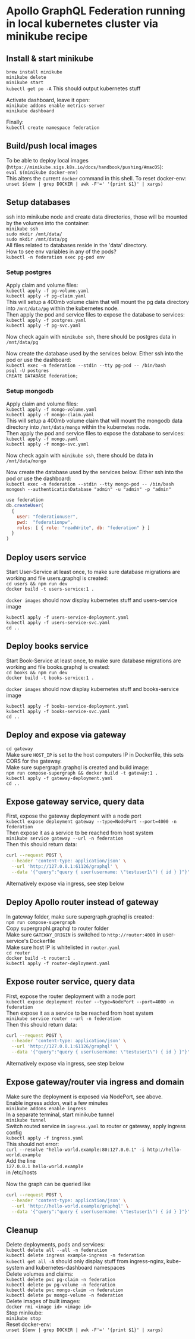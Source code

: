 # Apollo GraphQL Federation running in local kubernetes cluster via minikube recipe

## Install & start minikube

`brew install minikube`  
`minikube delete`  
`minikube start`  
`kubectl get po -A` This should output kubernetes stuff

Activate dashboard, leave it open:  
`minikube addons enable metrics-server`  
`minikube dashboard`  

Finally:  
`kubectl create namespace federation`  

## Build/push local images

To be able to deploy local images (`https://minikube.sigs.k8s.io/docs/handbook/pushing/#macOS`):   
`eval $(minikube docker-env)`  
This alters the current `docker` command in this shell. To reset docker-env:   
`unset $(env | grep DOCKER | awk -F'=' '{print $1}' | xargs)`  

## Setup databases
ssh into minikube node and create data directories, those will be mounted by the volumes into the container:  
`minikube ssh`  
`sudo mkdir /mnt/data/`  
`sudo mkdir /mnt/data/pg`  
All files related to databases reside in the 'data' directory.  
How to see env variables in any of the pods?  
`kubectl -n federation exec pg-pod env`

### Setup postgres
Apply claim and volume files:  
`kubectl apply -f pg-volume.yaml`  
`kubectl apply -f pg-claim.yaml`  
This will setup a 400mb volume claim that will mount the pg data directory into `/mnt/data/pg` within the kubernetes node.  
Then apply the pod and service files to expose the database to services:  
`kubectl apply -f postgres.yaml`  
`kubectl apply -f pg-svc.yaml`  

Now check again with `minikube ssh`, there should be postgres data in `/mnt/data/pg`  

Now create the database used by the services below. Either ssh into the pod or use the dashboard:  
`kubectl exec -n federation --stdin --tty pg-pod -- /bin/bash`  
`psql -U postgres`  
`CREATE DATABASE federation;`  

### Setup mongodb
Apply claim and volume files:  
`kubectl apply -f mongo-volume.yaml`  
`kubectl apply -f mongo-claim.yaml`  
This will setup a 400mb volume claim that will mount the mongodb data directory into `/mnt/data/mongo` within the kubernetes node.  
Then apply the pod and service files to expose the database to services:  
`kubectl apply -f mongo.yaml`  
`kubectl apply -f mongo-svc.yaml`  

Now check again with `minikube ssh`, there should be data in `/mnt/data/mongo`  

Now create the database used by the services below. Either ssh into the pod or use the dashboard:  
`kubectl exec -n federation --stdin --tty mongo-pod -- /bin/bash`  
`mongosh --authenticationDatabase "admin" -u "admin" -p "admin"`  
```javascript
use federation
db.createUser(
  {
    user: "federationuser",  
    pwd:  "federationpw",  
    roles: [ { role: "readWrite", db: "federation" } ]
  }
)
```

## Deploy users service

Start User-Service at least once, to make sure database migrations are working and file users.graphql is created:   
`cd users && npm run dev`  
`docker build -t users-service:1 .`  

`docker images` should now display kubernetes stuff and users-service image    

`kubectl apply -f users-service-deployment.yaml`  
`kubectl apply -f users-service-svc.yaml`  
`cd ..`  

## Deploy books service

Start Book-Service at least once, to make sure database migrations are working and file books.graphql is created:   
`cd books && npm run dev`  
`docker build -t books-service:1 .`  

`docker images` should now display kubernetes stuff and books-service image    

`kubectl apply -f books-service-deployment.yaml`  
`kubectl apply -f books-service-svc.yaml`  
`cd ..`  

## Deploy and expose via gateway

`cd gateway`  
Make sure `HOST_IP` is set to the host computers IP in Dockerfile, this sets CORS for the gateway.   
Make sure supergraph.graphql is created and build image:  
`npm run compose-supergraph && docker build -t gateway:1 .`  
`kubectl apply -f gateway-deployment.yaml`  
`cd ..`  

## Expose gateway service, query data

First, expose the gateway deployment with a node port  
`kubectl expose deployment gateway --type=NodePort --port=4000 -n federation`  
Then expose it as a service to be reached from host system  
`minikube service gateway --url -n federation`  
Then this should return data:
```bash
curl --request POST \
  --header 'content-type: application/json' \
  --url 'http://127.0.0.1:61126/graphql' \
  --data '{"query":"query { user(username: \"testuser1\") { id } }"}'
```
Alternatively expose via ingress, see step below   

## Deploy Apollo router instead of gateway

In gateway folder, make sure supergraph.graphql is created:  
`npm run compose-supergraph`   
Copy supergraphl.graphql to router folder  
Make sure `GATEWAY_ORIGIN` is switched to `http://router:4000` in user-service's Dockerfile   
Make sure host IP is whitelisted in `router.yaml`   
`cd router`   
`docker build -t router:1 .`   
`kubectl apply -f router-deployment.yaml`   

## Expose router service, query data

First, expose the router deployment with a node port  
`kubectl expose deployment router --type=NodePort --port=4000 -n federation`  
Then expose it as a service to be reached from host system  
`minikube service router --url -n federation`  
Then this should return data:
```bash
curl --request POST \
  --header 'content-type: application/json' \
  --url 'http://127.0.0.1:61126/graphql' \
  --data '{"query":"query { user(username: \"testuser1\") { id } }"}'
```
Alternatively expose via ingress, see step below   

## Expose gateway/router via ingress and domain

Make sure the deployment is exposed via NodePort, see above.  
Enable ingress addon, wait a few minutes  
`minikube addons enable ingress`  
In a separate terminal, start minikube tunnel  
`minikube tunnel`  
Switch routed service in `ingress.yaml` to router or gateway, apply ingress config  
`kubectl apply -f ingress.yaml`  
This should not error:  
`curl --resolve "hello-world.example:80:127.0.0.1" -i http://hello-world.example`  
Add the line  
`127.0.0.1 hello-world.example`  
in /etc/hosts  

Now the graph can be queried like  
```bash
curl --request POST \
  --header 'content-type: application/json' \
  --url 'http://hello-world.example/graphql' \
  --data '{"query":"query { user(username: \"testuser1\") { id } }"}'
```

## Cleanup
Delete deployments, pods and services:  
`kubectl delete all --all -n federation`  
`kubectl delete ingress example-ingress -n federation`  
`kubectl get all -A` should only display stuff from ingress-nginx, kube-system and kubernetes-dashboard namespaces  
Delete volumes and claims:  
`kubectl delete pvc pg-claim -n federation`  
`kubectl delete pv pg-volume -n federation`  
`kubectl delete pvc mongo-claim -n federation`  
`kubectl delete pv mongo-volume -n federation`  
Delete images of built images:  
`docker rmi <image id> <image id>`  
Stop minikube:  
`minikube stop`  
Reset docker-env:  
`unset $(env | grep DOCKER | awk -F'=' '{print $1}' | xargs)`  
